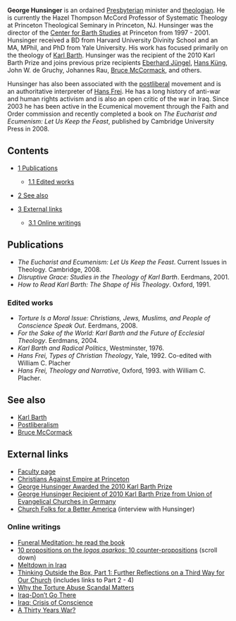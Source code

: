 **George Hunsinger** is an ordained
[Presbyterian](Presbyterian "Presbyterian") minister and
[theologian](Theologian "Theologian"). He is currently the Hazel
Thompson McCord Professor of Systematic Theology at Princeton
Theological Seminary in Princeton, NJ. Hunsinger was the director
of the
[Center for Barth Studies](http://libweb.ptsem.edu/collections/barth/Default.aspx?menu=296&subText=468)
at Princeton from 1997 - 2001. Hunsinger received a BD from Harvard
University Divinity School and an MA, MPhil, and PhD from Yale
University. His work has focused primarily on the theology of
[Karl Barth](Karl_Barth "Karl Barth"). Hunsinger was the recipient
of the 2010 Karl Barth Prize and joins previous prize recipients
[Eberhard Jüngel](Eberhard_Jüngel "Eberhard Jüngel"),
[Hans Küng](Hans_Küng "Hans Küng"), John W. de Gruchy, Johannes
Rau, [Bruce McCormack](Bruce_McCormack "Bruce McCormack"), and
others.

Hunsinger has also been associated with the
[postliberal](Postliberal "Postliberal") movement and is an
authoritative interpreter of [Hans Frei](Hans_Frei "Hans Frei"). He
has a long history of anti-war and human rights activism and is
also an open critic of the war in Iraq. Since 2003 he has been
active in the Ecumenical movement through the Faith and Order
commission and recently completed a book on
*The Eucharist and Ecumenism: Let Us Keep the Feast*, published by
Cambridge University Press in 2008.


## Contents

-   [1 Publications](#Publications)
    -   [1.1 Edited works](#Edited_works)

-   [2 See also](#See_also)
-   [3 External links](#External_links)
    -   [3.1 Online writings](#Online_writings)


## Publications

-   *The Eucharist and Ecumenism: Let Us Keep the Feast*. Current
    Issues in Theology. Cambridge, 2008.
-   *Disruptive Grace: Studies in the Theology of Karl Barth*.
    Eerdmans, 2001.
-   *How to Read Karl Barth: The Shape of His Theology*. Oxford,
    1991.

### Edited works

-   *Torture Is a Moral Issue: Christians, Jews, Muslims, and People of Conscience Speak Out*.
    Eerdmans, 2008.
-   *For the Sake of the World: Karl Barth and the Future of Ecclesial Theology*.
    Eerdmans, 2004.
-   *Karl Barth and Radical Politics*, Westminster, 1976.
-   *Hans Frei, Types of Christian Theology*, Yale, 1992. Co-edited
    with William C. Placher
-   *Hans Frei, Theology and Narrative*, Oxford, 1993. with William
    C. Placher.

## See also

-   [Karl Barth](Karl_Barth "Karl Barth")
-   [Postliberalism](Postliberalism "Postliberalism")
-   [Bruce McCormack](Bruce_McCormack "Bruce McCormack")

## External links

-   [Faculty page](http://www3.ptsem.edu/Content.aspx?id=1933&menu_id=72)
-   [Christians Against Empire at Princeton](http://frontpagemagazine.com/Articles/ReadArticle.asp?ID=24147)
-   [George Hunsinger Awarded the 2010 Karl Barth Prize](http://www.leuenberg.net/11558-0-29)
-   [George Hunsinger Recipient of 2010 Karl Barth Prize from Union of Evangelical Churches in Germany](http://www3.ptsem.edu/Content.aspx?id=4248)
-   [Church Folks for a Better America](http://www.thenation.com/blogs/edcut?bid=7&pid=2206)
    (interview with Hunsinger)

### Online writings

-   [Funeral Meditation: he read the book](http://faith-theology.blogspot.com/2008/08/funeral-meditation-he-read-book.html)
-   [10 propositions on the *logos asarkos*: 10 counter-propositions](http://faith-theology.blogspot.com/2007/10/george-hunsinger-and-kim-fabricius.html)
    (scroll down)
-   [Meltdown in Iraq](http://www.antiwar.com/orig/hunsinger.php?articleid=2487)
-   [Thinking Outside the Box, Part 1: Further Reflections on a Third Way for Our Church](http://www.pres-outlook.com/HTML/hun031302a.html)
    (includes links to Part 2 - 4)
-   [Why the Torture Abuse Scandal Matters](http://www.witherspoonsociety.org/2005/hunsinger_on_torture.htm)
-   [Iraq-Don’t Go There](http://www.christianethicstoday.com/Issue/041/Iraq-Don’t%20Go%20There%20By%20George%20Hunsinger_041_04_.htm)
-   [Iraq: Crisis of Conscience](http://www.ratical.org/ratville/CAH/IraqCoC.html)
-   [A Thirty Years War?](http://www.williambowles.info/empire/thirty_yrs_war.html)



